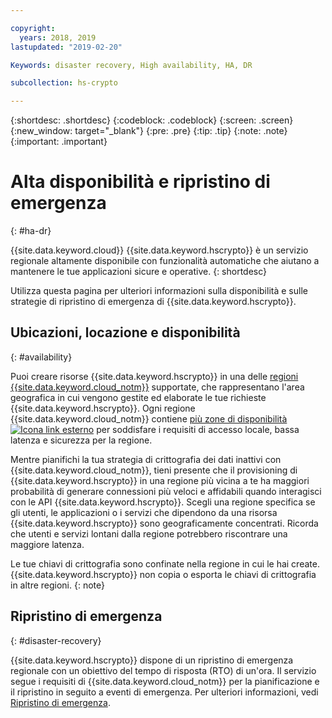 ```yaml
---

copyright:
  years: 2018, 2019
lastupdated: "2019-02-20"

Keywords: disaster recovery, High availability, HA, DR

subcollection: hs-crypto

---
```


{:shortdesc: .shortdesc}
{:codeblock: .codeblock}
{:screen: .screen}
{:new_window: target="_blank"}
{:pre: .pre}
{:tip: .tip}
{:note: .note}
{:important: .important}

# Alta disponibilità e ripristino di emergenza
{: #ha-dr}

{{site.data.keyword.cloud}} {{site.data.keyword.hscrypto}} è un servizio regionale altamente disponibile con funzionalità automatiche che aiutano a mantenere le tue applicazioni sicure e operative.
{: shortdesc}

Utilizza questa pagina per ulteriori informazioni sulla disponibilità e sulle strategie di ripristino di emergenza di {{site.data.keyword.hscrypto}}.

## Ubicazioni, locazione e disponibilità
{: #availability}

<!-- {{site.data.keyword.hscrypto}} is a multi-tenant, regional service. -->

Puoi creare risorse {{site.data.keyword.hscrypto}} in una delle [regioni {{site.data.keyword.cloud_notm}}](/docs/services/hs-crypto/regions.html) supportate, che rappresentano l'area geografica in cui vengono gestite ed elaborate le tue richieste {{site.data.keyword.hscrypto}}. Ogni regione {{site.data.keyword.cloud_notm}} contiene [più zone di disponibilità ![Icona link esterno](../../icons/launch-glyph.svg "Icona link esterno")](https://www.ibm.com/blogs/bluemix/2018/06/expansion-availability-zones-global-regions/) per soddisfare i requisiti di accesso locale, bassa latenza e sicurezza per la regione.

Mentre pianifichi la tua strategia di crittografia dei dati inattivi con {{site.data.keyword.cloud_notm}}, tieni presente che il provisioning di {{site.data.keyword.hscrypto}} in una regione più vicina a te ha maggiori probabilità di generare connessioni più veloci e affidabili quando interagisci con le API {{site.data.keyword.hscrypto}}. Scegli una regione specifica se gli utenti, le applicazioni o i servizi che dipendono da una risorsa {{site.data.keyword.hscrypto}} sono geograficamente concentrati. Ricorda che utenti e servizi lontani dalla regione potrebbero riscontrare una maggiore latenza.

Le tue chiavi di crittografia sono confinate nella regione in cui le hai create. {{site.data.keyword.hscrypto}} non copia o esporta le chiavi di crittografia in altre regioni.
{: note}

## Ripristino di emergenza
{: #disaster-recovery}

{{site.data.keyword.hscrypto}} dispone di un ripristino di emergenza regionale con un obiettivo del tempo di risposta (RTO) di un'ora. Il servizio segue i requisiti di {{site.data.keyword.cloud_notm}} per la pianificazione e il ripristino in seguito a eventi di emergenza. Per ulteriori informazioni, vedi [Ripristino di emergenza](/docs/overview/zero_downtime.html#disaster-recovery).
